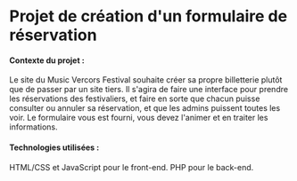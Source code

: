 # Projet de création d'un formulaire de réservation 

#### Contexte du projet :
Le site du Music Vercors Festival souhaite créer sa propre billetterie plutôt que de passer par un site tiers. Il s'agira de faire une interface pour prendre les réservations des festivaliers, et faire en sorte que chacun puisse consulter ou annuler sa réservation, et que les admins puissent toutes les voir. Le formulaire vous est fourni, vous devez l'animer et en traiter les informations.

#### Technologies utilisées : 
HTML/CSS et JavaScript pour le front-end. PHP pour le back-end.
